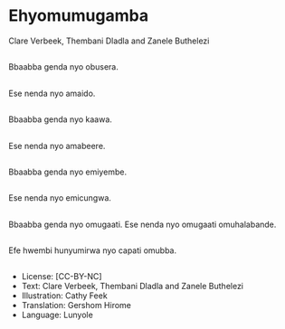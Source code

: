 # Ehyomumugamba
Clare Verbeek, Thembani
Dladla and Zanele
Buthelezi

##
Bbaabba genda nyo
obusera.


##
Ese nenda nyo amaido.


##
Bbaabba genda nyo
kaawa.


##
Ese nenda nyo
amabeere.


##
Bbaabba genda nyo
emiyembe.


##
Ese nenda nyo
emicungwa.


##
Bbaabba genda nyo
omugaati.
Ese nenda nyo
omugaati
omuhalabande.


##
Efe hwembi
hunyumirwa nyo capati
omubba.


##
* License: [CC-BY-NC]
* Text: Clare Verbeek, Thembani Dladla and Zanele
Buthelezi
* Illustration: Cathy Feek
* Translation: Gershom Hirome
* Language: Lunyole

